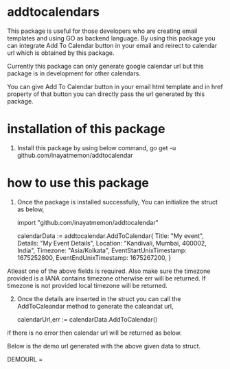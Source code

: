 # addtocalendars

This package is useful for those developers who are creating email templates and using GO as backend language.
By using this package you can integrate Add To Calendar button in your email and reirect to calendar url which is obtained by this package.

Currently this package can only generate google calendar url but this package is in development for other calendars.

You can give Add To Calendar button in your email html template and in href property of that button you can directly pass the url generated by this package.

# installation of this package

1) Install this package by using below command,
      go get -u github.com/inayatmemon/addtocalendar

# how to use this package

1) Once the package is installed successfully, You can initialize the struct as below,
      
      import "github.com/inayatmemon/addtocalendar"

      calendarData := addtocalendar.AddToCalendar{
	        Title:                   "My event",
              Details:                 "My Event Details",
              Location:                "Kandivali, Mumbai, 400002, India",
              Timezone:                "Asia/Kolkata",
              EventStartUnixTimestamp: 1675252800,
              EventEndUnixTimestamp:   1675267200,
	    }
      
  Atleast one of the above fields is required.
  Also make sure the timezone provided is a IANA contains timezone otherwise err will be returned.
  If timezone is not provided local timezone will be returned.
  
  2) Once the details are inserted in the struct you can call the AddToCaleandar method to generate the caleandat url,
  
      calendarUrl,err := calendarData.AddToCalendar()
      
   if there is no error then calendar url will be returned as below.
   
   Below is the demo url generated with the above given data to struct.
   
   DEMOURL = 
      
      
